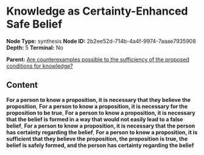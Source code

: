 # Knowledge as Certainty-Enhanced Safe Belief

**Node Type:** synthesis
**Node ID:** 2b2ee52d-714b-4a4f-9974-7aaae7935908
**Depth:** 5
**Terminal:** No

**Parent:** [Are counterexamples possible to the sufficiency of the proposed conditions for knowledge?](are-counterexamples-possible-to-the-sufficiency-of-the-proposed-conditions-for-knowledge-antithesis-af896c6d-a92d-4011-8ae8-8666d1be24ba.md)

## Content

**For a person to know a proposition, it is necessary that they believe the proposition**, **For a person to know a proposition, it is necessary for the proposition to be true**, **For a person to know a proposition, it is necessary that the belief is formed in a way that would not easily lead to a false belief**, **For a person to know a proposition, it is necessary that the person has certainty regarding the belief**, **For a person to know a proposition, it is sufficient that they believe the proposition, the proposition is true, the belief is safely formed, and the person has certainty regarding the belief**
